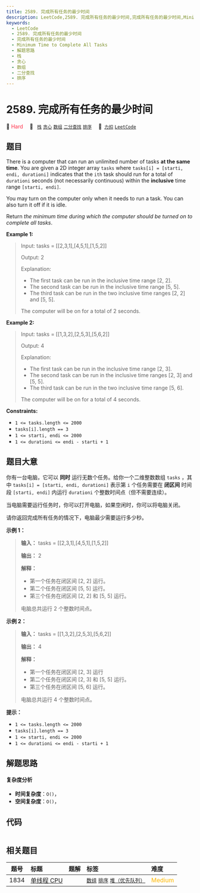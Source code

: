 ```yaml
---
title: 2589. 完成所有任务的最少时间
description: LeetCode,2589. 完成所有任务的最少时间,完成所有任务的最少时间,Minimum Time to Complete All Tasks,解题思路,栈,贪心,数组,二分查找,排序
keywords:
  - LeetCode
  - 2589. 完成所有任务的最少时间
  - 完成所有任务的最少时间
  - Minimum Time to Complete All Tasks
  - 解题思路
  - 栈
  - 贪心
  - 数组
  - 二分查找
  - 排序
---
```


# 2589. 完成所有任务的最少时间

🔴 <font color=#ff334b>Hard</font>&emsp; 🔖&ensp; [`栈`](/tag/stack.md) [`贪心`](/tag/greedy.md) [`数组`](/tag/array.md) [`二分查找`](/tag/binary-search.md) [`排序`](/tag/sorting.md)&emsp; 🔗&ensp;[`力扣`](https://leetcode.cn/problems/minimum-time-to-complete-all-tasks) [`LeetCode`](https://leetcode.com/problems/minimum-time-to-complete-all-tasks)

## 题目

There is a computer that can run an unlimited number of tasks **at the same
time**. You are given a 2D integer array `tasks` where `tasks[i] = [starti,
endi, durationi]` indicates that the `ith` task should run for a total of
`durationi` seconds (not necessarily continuous) within the **inclusive** time
range `[starti, endi]`.

You may turn on the computer only when it needs to run a task. You can also
turn it off if it is idle.

Return _the minimum time during which the computer should be turned on to
complete all tasks_.



**Example 1:**

> Input: tasks = [[2,3,1],[4,5,1],[1,5,2]]
> 
> Output: 2
> 
> Explanation: 
> - The first task can be run in the inclusive time range [2, 2].
> - The second task can be run in the inclusive time range [5, 5].
> - The third task can be run in the two inclusive time ranges [2, 2] and [5, 5].
> 
> The computer will be on for a total of 2 seconds.

**Example 2:**

> Input: tasks = [[1,3,2],[2,5,3],[5,6,2]]
> 
> Output: 4
> 
> Explanation: 
> - The first task can be run in the inclusive time range [2, 3].
> - The second task can be run in the inclusive time ranges [2, 3] and [5, 5].
> - The third task can be run in the two inclusive time range [5, 6].
> 
> The computer will be on for a total of 4 seconds.

**Constraints:**

  * `1 <= tasks.length <= 2000`
  * `tasks[i].length == 3`
  * `1 <= starti, endi <= 2000`
  * `1 <= durationi <= endi - starti + 1 `


## 题目大意

你有一台电脑，它可以 **同时**  运行无数个任务。给你一个二维整数数组 `tasks` ，其中 `tasks[i] = [starti, endi,
durationi]` 表示第 `i` 个任务需要在 **闭区间**  时间段 `[starti, endi]` 内运行 `durationi`
个整数时间点（但不需要连续）。

当电脑需要运行任务时，你可以打开电脑，如果空闲时，你可以将电脑关闭。

请你返回完成所有任务的情况下，电脑最少需要运行多少秒。



**示例 1：**

> 
> 
> 
> 
> 
> **输入：** tasks = [[2,3,1],[4,5,1],[1,5,2]]
> 
> **输出：** 2
> 
> **解释：**
> - 第一个任务在闭区间 [2, 2] 运行。
> - 第二个任务在闭区间 [5, 5] 运行。
> - 第三个任务在闭区间 [2, 2] 和 [5, 5] 运行。
> 
> 电脑总共运行 2 个整数时间点。
> 
> 

**示例 2：**

> 
> 
> 
> 
> 
> **输入：** tasks = [[1,3,2],[2,5,3],[5,6,2]]
> 
> **输出：** 4
> 
> **解释：**
> - 第一个任务在闭区间 [2, 3] 运行
> - 第二个任务在闭区间 [2, 3] 和 [5, 5] 运行。
> - 第三个任务在闭区间 [5, 6] 运行。
> 
> 电脑总共运行 4 个整数时间点。
> 
> 



**提示：**

  * `1 <= tasks.length <= 2000`
  * `tasks[i].length == 3`
  * `1 <= starti, endi <= 2000`
  * `1 <= durationi <= endi - starti + 1 `


## 解题思路

#### 复杂度分析

- **时间复杂度**：`O()`，
- **空间复杂度**：`O()`，

## 代码

```javascript

```

## 相关题目

<!-- prettier-ignore -->
| 题号 | 标题 | 题解 | 标签 | 难度 |
| :------: | :------ | :------: | :------ | :------ |
| 1834 | [单线程 CPU](https://leetcode.com/problems/single-threaded-cpu) |  |  [`数组`](/tag/array.md) [`排序`](/tag/sorting.md) [`堆（优先队列）`](/tag/heap-priority-queue.md) | <font color=#ffb800>Medium</font> |